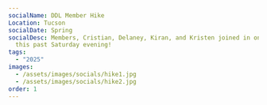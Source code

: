 ```yaml
---
socialName: DDL Member Hike
Location: Tucson
socialDate: Spring
socialDesc: Members, Cristian, Delaney, Kiran, and Kristen joined in on a hike
  this past Saturday evening!
tags:
  - "2025"
images:
  - /assets/images/socials/hike1.jpg
  - /assets/images/socials/hike2.jpg
order: 1
---
```

